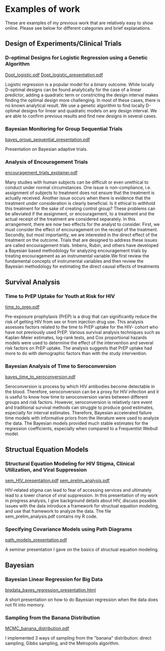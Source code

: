# Examples of work
These are examples of my previous work that are relatively easy to show online. Please see below for different categories and brief explanations.

## Design of Experiments/Clinical Trials

### D-optimal Designs for Logistic Regression using a Genetic Algorithm
[Dopt_logistic.pdf](https://raw.githubusercontent.com/willgertsch/wg-examples-of-work/main/Dopt_logistic.pdf)
[Dopt_logistic_presentation.pdf](https://raw.githubusercontent.com/willgertsch/wg-examples-of-work/main/Dopt_logistic_presentation.pdf)

Logistic regression is a popular model for a binary outcome. While
locally D-optimal designs can be found analytically for the case of a
linear predictor, adding a quadratic term or constricting the design
interval makes finding the optimal design more challenging. In most
of these cases, there is no known analytical result. We use a genetic
algorithm to find locally D-optimal designs for linear and quadratic
models on any design interval. We are able to confirm previous results
and find new designs in several cases.

### Bayesian Monitoring for Group Sequential Trials
[bayes_group_sequential_presentation.pdf](https://raw.githubusercontent.com/willgertsch/wg-examples-of-work/main/bayes_group_sequential_presentation.pdf)

Presentation on Bayesian adaptive trials.

### Analysis of Encouragement Trials
[encouragement_trials_explainer.pdf](https://raw.githubusercontent.com/willgertsch/wg-examples-of-work/main/encouragement_trials_explainer.pdf) 

Many studies with human subjects can be difficult or even unethical to conduct under normal circumstances. One issue is non-compliance, i.e. assignment of subjects to treatment does not ensure that the treatment is actually received. Another issue occurs when there is evidence that the treatment under consideration is clearly beneficial. Is it ethical to withhold this treatment for the sake of creating control group? These problems can be alleviated if the assignment, or encouragement, to a treatment and the actual receipt of the treatment are considered separately. In this arrangement, there are now two effects for the analyst to consider. First, we must consider the effect of encouragement on the receipt of the treatment. Secondly, but most importantly, we are interested in the direct effect of the treatment on the outcome. Trials that are designed to address these issues are called encouragement
trials. Imbens, Rubin, and others have developed a Bayesian based methodology for analyzing encouragement trials by treating encouragement as an instrumental variable.We first review the fundamental concepts of instrumental variables and then review the Bayesian methodology for estimating the direct causal effects of treatments


## Survival Analysis

### Time to PrEP Uptake for Youth at Risk for HIV
[time_to_prep.pdf](https://raw.githubusercontent.com/willgertsch/wg-examples-of-work/main/time_to_prep.pdf)

Pre-exposure prophylaxis (PrEP) is a drug that can significantly reduce the risk of
getting HIV from sex or from injection drug use. This analysis assesses factors related to the time to PrEP uptake for the HIV- cohort who have not previously used PrEP. Various survival analysis techniques such as Kaplan-Meier estimates, log-rank tests, and Cox proportional hazards models were used to determine the effect of the intervention  and several risk factors on PrEP uptake. The analysis suggests that PrEP uptake had more to do with demographic factors than with the study intervention.

### Bayesian Analysis of Time to Seroconversion
[bayes_time_to_seroconversion.pdf](https://raw.githubusercontent.com/willgertsch/wg-examples-of-work/main/bayesian_time_to_seroconversion.pdf)

Seroconversion is process by which HIV antibodies become detectable in the
blood. Therefore, seroconversion can be a proxy for HIV infection and it is
useful to know how time to seroconversion varies between different groups
and risk factors. However, seroconversion is relatively rare event and traditional survival methods can struggle to produce good estimates, especially for interval estimates. Therefore, Bayesian accelerated failure time models with informative priors from the literature were used to analyze the data. The Bayesian models provided much stable estimates for the regression coefficients, especially when compared to a Frequentist Weibull model.

## Structual Equation Models

### Structural Equation Modeling for HIV Stigma, Clinical Utilization, and Viral Suppression
[sem_HIV_presentation.pdf](https://raw.githubusercontent.com/willgertsch/wg-examples-of-work/main/sem_HIV_presentation.pdf)
[sem_prelim_analysis.pdf](https://raw.githubusercontent.com/willgertsch/wg-examples-of-work/main/sem_prelim_analysis.pdf)

HIV-related stigma can lead to fear of accessing services and ultimately lead to a lower chance of viral suppression. In this presentation of my work in progress analysis, I give background details about HIV, discuss possible issues with the data introduce a framework for structual equation modeling, and use that framework to analyze the data. The file sem_prelim_analysis.pdf contains my R code.

### Specifying Covariance Models using Path Diagrams
[path_models_presentation.pdf](https://raw.githubusercontent.com/willgertsch/wg-examples-of-work/main/path_models_presentation.pdf)

A seminar presentation I gave on the basics of structual equation modeling.

## Bayesian

### Bayesian Linear Regression for Big Data
[bigdata_bayes_regression_presentation.html](https://raw.githack.com/willgertsch/wg-examples-of-work/main/bigdata_bayes_regression_presentation.html#/)

A short presentation on how to do Bayesian regression when the data does not fit into memory.

### Sampling from the Banana Distribution
[MCMC_banana_distribution.pdf](https://raw.githubusercontent.com/willgertsch/wg-examples-of-work/main/MCMC_banana_distribution.pdf)

I implemented 3 ways of sampling from the "banana" distribution: direct sampling, Gibbs sampling, and the Metropolis algorithm. 


